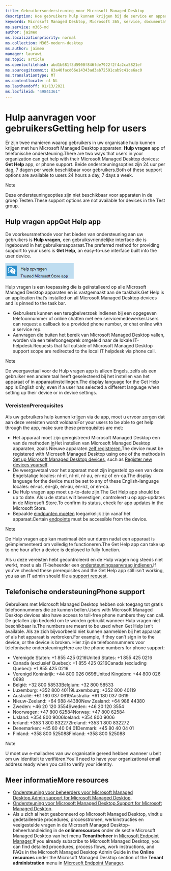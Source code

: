 ```yaml
---
title: Gebruikersondersteuning voor Microsoft Managed Desktop
description: Hoe gebruikers hulp kunnen krijgen bij de service en apparaten
keywords: Microsoft Managed Desktop, Microsoft 365, service, documentatie
ms.service: m365-md
author: jaimeo
ms.localizationpriority: normal
ms.collection: M365-modern-desktop
ms.author: jaimeo
manager: laurawi
ms.topic: article
ms.openlocfilehash: abd1b681f3d5900f846fde7922f2f4a2ca5821ef
ms.sourcegitcommit: 83a40facd66e14343ad3ab72591cab9c41ce6ac0
ms.translationtype: MT
ms.contentlocale: nl-NL
ms.lasthandoff: 01/13/2021
ms.locfileid: "49841361"
---
```

# <a name="getting-help-for-users"></a><span data-ttu-id="b7175-104">Hulp aanvragen voor gebruikers</span><span class="sxs-lookup"><span data-stu-id="b7175-104">Getting help for users</span></span>

<span data-ttu-id="b7175-105">Er zijn twee manieren waarop gebruikers in uw organisatie hulp kunnen krijgen met hun Microsoft Managed Desktop apparaten: **Hulp vragen** app of telefonische ondersteuning.</span><span class="sxs-lookup"><span data-stu-id="b7175-105">There are two ways that users in your organization can get help with their Microsoft Managed Desktop devices: **Get Help** app, or phone support.</span></span> <span data-ttu-id="b7175-106">Beide ondersteuningsopties zijn 24 uur per dag, 7 dagen per week beschikbaar voor gebruikers.</span><span class="sxs-lookup"><span data-stu-id="b7175-106">Both of these support options are available to users 24 hours a day, 7 days a week.</span></span>
 
>[!NOTE]
><span data-ttu-id="b7175-107">Deze ondersteuningsopties zijn niet beschikbaar voor apparaten in de groep Testen.</span><span class="sxs-lookup"><span data-stu-id="b7175-107">These support options are not available for devices in the Test group.</span></span>

## <a name="get-help-app"></a><span data-ttu-id="b7175-108">Hulp vragen app</span><span class="sxs-lookup"><span data-stu-id="b7175-108">Get Help app</span></span>

<span data-ttu-id="b7175-109">De voorkeursmethode voor het bieden van ondersteuning aan uw gebruikers is **Hulp vragen,** een gebruiksvriendelijke interface die is ingebouwd in het gebruikersapparaat.</span><span class="sxs-lookup"><span data-stu-id="b7175-109">The preferred method for providing support to your users is **Get Help**, an easy-to-use interface built into the user device.</span></span>  

![Hulp vragen app-pictogram](../../media/get-help.png)

<span data-ttu-id="b7175-111">Hulp vragen is een toepassing die is geïnstalleerd op alle Microsoft Managed Desktop apparaten en is vastgemaakt aan de taakbalk.</span><span class="sxs-lookup"><span data-stu-id="b7175-111">Get Help is an application that’s installed on all Microsoft Managed Desktop devices and is pinned to the task bar.</span></span> 

- <span data-ttu-id="b7175-112">Gebruikers kunnen een terugbelverzoek indienen bij een opgegeven telefoonnummer of online chatten met een servicemedewerker.</span><span class="sxs-lookup"><span data-stu-id="b7175-112">Users can request a callback to a provided phone number, or chat online with a service rep.</span></span>
- <span data-ttu-id="b7175-113">Aanvragen die buiten het bereik van Microsoft Managed Desktop vallen, worden via een telefoongesprek omgeleid naar de lokale IT-helpdesk.</span><span class="sxs-lookup"><span data-stu-id="b7175-113">Requests that fall outside of Microsoft Managed Desktop support scope are redirected to the local IT helpdesk via phone call.</span></span>

> [!NOTE]
> <span data-ttu-id="b7175-114">De weergavetaal voor de Hulp vragen app is alleen Engels, zelfs als een gebruiker een andere taal heeft geselecteerd bij het instellen van het apparaat of in apparaatinstellingen.</span><span class="sxs-lookup"><span data-stu-id="b7175-114">The display language for the Get Help app is English only, even if a user has selected a different language when setting up their device or in device settings.</span></span> 

### <a name="prerequisites"></a><span data-ttu-id="b7175-115">Vereisten</span><span class="sxs-lookup"><span data-stu-id="b7175-115">Prerequisites</span></span>
<span data-ttu-id="b7175-116">Als uw gebruikers hulp kunnen krijgen via de app, moet u ervoor zorgen dat aan deze vereisten wordt voldaan:</span><span class="sxs-lookup"><span data-stu-id="b7175-116">For your users to be able to get help through the app, make sure these prerequisites are met:</span></span>

- <span data-ttu-id="b7175-117">Het apparaat moet zijn geregistreerd Microsoft Managed Desktop een van de methoden [in](../get-started/set-up-devices.md)Het instellen van Microsoft Managed Desktop apparaten, zoals Nieuwe apparaten [zelf registreren.](../get-started/register-devices-self.md)</span><span class="sxs-lookup"><span data-stu-id="b7175-117">The device must be registered with Microsoft Managed Desktop using one of the methods in [Set up Microsoft Managed Desktop devices](../get-started/set-up-devices.md), such as [Register new devices yourself](../get-started/register-devices-self.md).</span></span>
- <span data-ttu-id="b7175-118">De weergavetaal voor het apparaat moet zijn ingesteld op een van deze Engelstalige locales: nl-nl, nl-nl, nl-au, en-nz of en-ca.</span><span class="sxs-lookup"><span data-stu-id="b7175-118">The display language for the device must be set to any of these English-language locales: en-us, en-gb, en-au, en-nz, or en-ca.</span></span>
- <span data-ttu-id="b7175-119">De Hulp vragen app moet up-to-date zijn.</span><span class="sxs-lookup"><span data-stu-id="b7175-119">The Get Help app should be up to date.</span></span> <span data-ttu-id="b7175-120">Als u de status wilt bevestigen, controleert u op app-updates in de Microsoft Store.</span><span class="sxs-lookup"><span data-stu-id="b7175-120">To confirm its status, check for app updates in the Microsoft Store.</span></span>
- <span data-ttu-id="b7175-121">Bepaalde [eindpunten moeten](../get-ready/network.md#endpoints-allowed-that-are-necessary-for-microsoft-managed-desktop) toegankelijk zijn vanaf het apparaat.</span><span class="sxs-lookup"><span data-stu-id="b7175-121">Certain [endpoints](../get-ready/network.md#endpoints-allowed-that-are-necessary-for-microsoft-managed-desktop) must be accessible from the device.</span></span>

> [!NOTE]
> <span data-ttu-id="b7175-122">De Hulp vragen app kan maximaal één uur duren nadat een apparaat is geïmplementeerd om volledig te functioneren.</span><span class="sxs-lookup"><span data-stu-id="b7175-122">The Get Help app can take up to one hour after a device is deployed to fully function.</span></span>

<span data-ttu-id="b7175-123">Als u deze vereisten hebt gecontroleerd en de Hulp vragen nog steeds niet werkt, moet u als IT-beheerder een [ondersteuningsaanvraag indienen.](admin-support.md)</span><span class="sxs-lookup"><span data-stu-id="b7175-123">If you've checked these prerequisites and the Get Help app still isn't working, you as an IT admin should file a [support request](admin-support.md).</span></span>

## <a name="phone-support"></a><span data-ttu-id="b7175-124">Telefonische ondersteuning</span><span class="sxs-lookup"><span data-stu-id="b7175-124">Phone support</span></span>

<span data-ttu-id="b7175-125">Gebruikers met Microsoft Managed Desktop hebben ook toegang tot gratis telefoonnummers die ze kunnen bellen.</span><span class="sxs-lookup"><span data-stu-id="b7175-125">Users with Microsoft Managed Desktop devices also have access to toll-free phone numbers they can call.</span></span> <span data-ttu-id="b7175-126">De getallen zijn bedoeld om te worden gebruikt wanneer Hulp vragen niet beschikbaar is.</span><span class="sxs-lookup"><span data-stu-id="b7175-126">The numbers are meant to be used when Get Help isn’t available.</span></span> <span data-ttu-id="b7175-127">Als ze zich bijvoorbeeld niet kunnen aanmelden bij het apparaat of als het apparaat is verbroken.</span><span class="sxs-lookup"><span data-stu-id="b7175-127">For example, if they can’t sign in to the device, or the device is broken.</span></span> <span data-ttu-id="b7175-128">Hier zijn de telefoonnummers voor telefonische ondersteuning:</span><span class="sxs-lookup"><span data-stu-id="b7175-128">Here are the phone numbers for phone support:</span></span>

- <span data-ttu-id="b7175-129">Verenigde Staten: +1 855 425 0216</span><span class="sxs-lookup"><span data-stu-id="b7175-129">United States: +1 855 425 0216</span></span>
- <span data-ttu-id="b7175-130">Canada (exclusief Quebec): +1 855 425 0216</span><span class="sxs-lookup"><span data-stu-id="b7175-130">Canada (excluding Quebec): +1 855 425 0216</span></span>
- <span data-ttu-id="b7175-131">Verenigd Koninkrijk: +44 800 026 0698</span><span class="sxs-lookup"><span data-stu-id="b7175-131">United Kingdom: +44 800 026 0698</span></span>
- <span data-ttu-id="b7175-132">België: +32 800 58533</span><span class="sxs-lookup"><span data-stu-id="b7175-132">Belgium: +32 800 58533</span></span>
- <span data-ttu-id="b7175-133">Luxemburg: +352 800 40119</span><span class="sxs-lookup"><span data-stu-id="b7175-133">Luxembourg: +352 800 40119</span></span>
- <span data-ttu-id="b7175-134">Australië: +61 180 037 0619</span><span class="sxs-lookup"><span data-stu-id="b7175-134">Australia: +61 180 037 0619</span></span>
- <span data-ttu-id="b7175-135">Nieuw-Zeeland: +64 988 44380</span><span class="sxs-lookup"><span data-stu-id="b7175-135">New Zealand: +64 988 44380</span></span>
- <span data-ttu-id="b7175-136">Zweden: +46 20 120 3554</span><span class="sxs-lookup"><span data-stu-id="b7175-136">Sweden: +46 20 120 3554</span></span>
- <span data-ttu-id="b7175-137">Noorwegen: +47 800 62584</span><span class="sxs-lookup"><span data-stu-id="b7175-137">Norway: +47 800 62584</span></span>
- <span data-ttu-id="b7175-138">IJsland: +354 800 9006</span><span class="sxs-lookup"><span data-stu-id="b7175-138">Iceland: +354 800 9006</span></span>
- <span data-ttu-id="b7175-139">Ierland: +353 1 800 832272</span><span class="sxs-lookup"><span data-stu-id="b7175-139">Ireland: +353 1 800 832272</span></span>
- <span data-ttu-id="b7175-140">Denemarken: +45 80 40 04 01</span><span class="sxs-lookup"><span data-stu-id="b7175-140">Denmark: +45 80 40 04 01</span></span>
- <span data-ttu-id="b7175-141">Finland: +358 800 525088</span><span class="sxs-lookup"><span data-stu-id="b7175-141">Finland: +358 800 525088</span></span>

>[!NOTE]
><span data-ttu-id="b7175-142">U moet uw e-mailadres van uw organisatie gereed hebben wanneer u belt om uw identiteit te verifiëren.</span><span class="sxs-lookup"><span data-stu-id="b7175-142">You'll need to have your organizational email address ready when you call to verify your identity.</span></span> 

## <a name="more-resources"></a><span data-ttu-id="b7175-143">Meer informatie</span><span class="sxs-lookup"><span data-stu-id="b7175-143">More resources</span></span>
- <span data-ttu-id="b7175-144">[Ondersteuning voor beheerders voor Microsoft Managed Desktop.](admin-support.md)</span><span class="sxs-lookup"><span data-stu-id="b7175-144">[Admin support for Microsoft Managed Desktop](admin-support.md).</span></span> 
- <span data-ttu-id="b7175-145">[Ondersteuning voor Microsoft Managed Desktop.](../service-description/support.md)</span><span class="sxs-lookup"><span data-stu-id="b7175-145">[Support for Microsoft Managed Desktop](../service-description/support.md).</span></span>
- <span data-ttu-id="b7175-146">Als u zich al hebt geabonneerd op Microsoft Managed Desktop, vindt u gedetailleerde procedures, processtromen, werkinstructies en veelgestelde vragen in de Microsoft Managed Desktop-beheerhandleiding in de **onlineresources** onder de sectie Microsoft Managed Desktop van het menu **Tenantbeheer** in [Microsoft Endpoint Manager.](https://endpoint.microsoft.com/)</span><span class="sxs-lookup"><span data-stu-id="b7175-146">If you already subscribe to Microsoft Managed Desktop, you can find detailed procedures, process flows, work instructions, and FAQs in the Microsoft Managed Desktop Admin Guide in the **Online resources** under the Microsoft Managed Desktop section of the **Tenant administration** menu in [Microsoft Endpoint Manager](https://endpoint.microsoft.com/).</span></span>
